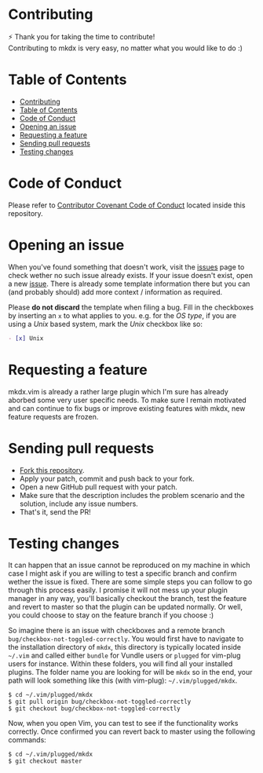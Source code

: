 Contributing
===

:zap: Thank you for taking the time to contribute!<br />
Contributing to mkdx is very easy, no matter what you would like to do :)

# Table of Contents

- [Contributing](#contributing)
- [Table of Contents](#table-of-contents)
- [Code of Conduct](#code-of-conduct)
- [Opening an issue](#opening-an-issue)
- [Requesting a feature](#requesting-a-feature)
- [Sending pull requests](#sending-pull-requests)
- [Testing changes](#testing-changes)

# Code of Conduct

Please refer to [Contributor Covenant Code of Conduct](https://github.com/SidOfc/mkdx/blob/master/CODE_OF_CONDUCT.md) located inside this repository.

# Opening an issue

When you've found something that doesn't work, visit the [issues](https://github.com/SidOfc/mkdx/issues?utf8=✓&q=is%3Aissue+is%3Aopen+label%3Abug) page to check wether no such issue already exists.
If your issue doesn't exist, open a new [issue](issues/new).
There is already some template information there but you can (and probably should) add more context / information as required.

Please **do not discard** the template when filing a bug. Fill in the checkboxes by inserting an `x` to what applies to you.
e.g. for the _OS type_, if you are using a _Unix_ based system, mark the _Unix_ checkbox like so:

```markdown
- [x] Unix
```

# Requesting a feature

mkdx.vim is already a rather large plugin which I'm sure has already aborbed some very
user specific needs. To make sure I remain motivated and can continue to fix bugs or
improve existing features with mkdx, new feature requests are frozen.

# Sending pull requests

- [Fork this repository](https://help.github.com/articles/fork-a-repo/).
- Apply your patch, commit and push back to your fork.
- Open a new GitHub pull request with your patch.
- Make sure that the description includes the problem scenario and the solution, include any issue numbers.
- That's it, send the PR!

# Testing changes

It can happen that an issue cannot be reproduced on my machine in which case I might ask if you are willing to test
a specific branch and confirm wether the issue is fixed. There are some simple steps you can follow to go through this process easily.
I promise it will not mess up your plugin manager in any way, you'll basically checkout the branch, test the feature and revert to master
so that the plugin can be updated normally. Or well, you could choose to stay on the feature branch if you choose :)

So imagine there is an issue with checkboxes and a remote branch `bug/checkbox-not-toggled-correctly`.
You would first have to navigate to the installation directory of `mkdx`, this directory is typically located inside `~/.vim` and called
either `bundle` for Vundle users or `plugged` for vim-plug users for instance. Within these folders, you will find all your installed plugins.
The folder name you are looking for will be `mkdx` so in the end, your path will look something like this (with vim-plug): `~/.vim/plugged/mkdx`.

    $ cd ~/.vim/plugged/mkdx
    $ git pull origin bug/checkbox-not-toggled-correctly
    $ git checkout bug/checkbox-not-toggled-correctly

Now, when you open Vim, you can test to see if the functionality works correctly. Once confirmed you can revert back to master
using the following commands:

    $ cd ~/.vim/plugged/mkdx
    $ git checkout master
